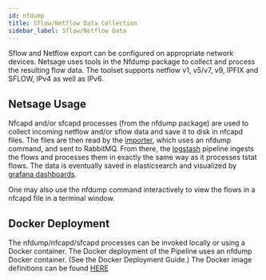 ```yaml
---
id: nfdump
title: Sflow/Netflow Data Collection
sidebar_label: Sflow/Netflow Data
---
```


Sflow and Netflow export can be configured on appropriate network devices. Netsage uses tools in the Nfdump package to collect and process the resulting flow data.  The toolset supports netflow v1, v5/v7, v9, IPFIX and SFLOW, IPv4 as well as IPv6.

## Netsage Usage

Nfcapd and/or sfcapd processes (from the nfdump package) are used to collect incoming netflow and/or sflow data and save it to disk in nfcapd files.  The files are then read by the [importer](importer), which uses an nfdump command, and sent to RabbitMQ. From there, the [logstash](logstash) pipeline ingests the flows and processes them in exactly the same way as it processes tstat flows.  The data is eventually saved in elasticsearch and visualized by [grafana dashboards](https://github.com/netsage-project/netsage-grafana-configs).

One may also use the nfdump command interactively to view the flows in a nfcapd file in a terminal window.

## Docker Deployment

The nfdump/nfcapd/sfcapd processes can be invoked locally or using a Docker container.  The Docker deployment of the Pipeline uses an nfdump Docker container. (See the Docker Deployment Guide.) The Docker image definitions can be found [HERE](https://github.com/netsage-project/docker-nfdump-collector)

